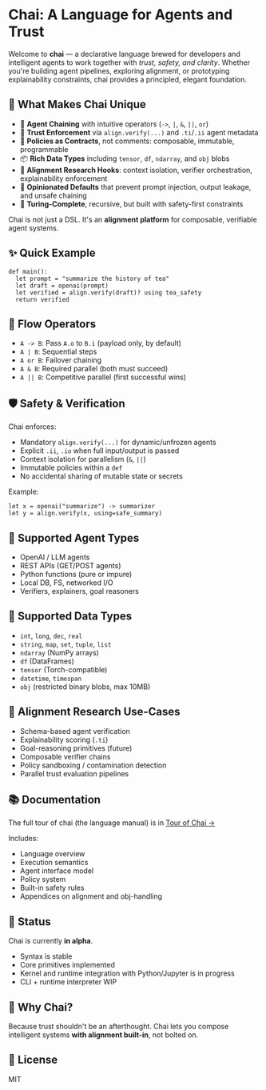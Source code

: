 # Chai: A Language for Agents and Trust

Welcome to **chai** — a declarative language brewed for developers and intelligent agents to work together with *trust, safety, and clarity*. Whether you're building agent pipelines, exploring alignment, or prototyping explainability constraints, chai provides a principled, elegant foundation.

## 🌟 What Makes Chai Unique

- 🔗 **Agent Chaining** with intuitive operators (`->`, `|`, `&`, `||`, `or`)
- 🔐 **Trust Enforcement** via `align.verify(...)` and `.ti`/`.ii` agent metadata
- 🧠 **Policies as Contracts**, not comments: composable, immutable, programmable
- 📦 **Rich Data Types** including `tensor`, `df`, `ndarray`, and `obj` blobs
- 🧪 **Alignment Research Hooks**: context isolation, verifier orchestration, explainability enforcement
- 🚫 **Opinionated Defaults** that prevent prompt injection, output leakage, and unsafe chaining
- 🔁 **Turing-Complete**, recursive, but built with safety-first constraints

Chai is not just a DSL. It's an **alignment platform** for composable, verifiable agent systems.

## ✨ Quick Example

```chai
def main():
  let prompt = "summarize the history of tea"
  let draft = openai(prompt)
  let verified = align.verify(draft)? using tea_safety
  return verified
````

## 🧭 Flow Operators

* `A -> B`: Pass `A.o` to `B.i` (payload only, by default)
* `A | B`: Sequential steps
* `A or B`: Failover chaining
* `A & B`: Required parallel (both must succeed)
* `A || B`: Competitive parallel (first successful wins)

## 🛡️ Safety & Verification

Chai enforces:

* Mandatory `align.verify(...)` for dynamic/unfrozen agents
* Explicit `.ii`, `.io` when full input/output is passed
* Context isolation for parallelism (`&`, `||`)
* Immutable policies within a `def`
* No accidental sharing of mutable state or secrets

Example:

```chai
let x = openai("summarize") -> summarizer
let y = align.verify(x, using=safe_summary)
```

## 🔧 Supported Agent Types

* OpenAI / LLM agents
* REST APIs (GET/POST agents)
* Python functions (pure or impure)
* Local DB, FS, networked I/O
* Verifiers, explainers, goal reasoners

## 🧱 Supported Data Types

* `int`, `long`, `dec`, `real`
* `string`, `map`, `set`, `tuple`, `list`
* `ndarray` (NumPy arrays)
* `df` (DataFrames)
* `tensor` (Torch-compatible)
* `datetime`, `timespan`
* `obj` (restricted binary blobs, max 10MB)

## 🔬 Alignment Research Use-Cases

* Schema-based agent verification
* Explainability scoring (`.ti`)
* Goal-reasoning primitives (future)
* Composable verifier chains
* Policy sandboxing / contamination detection
* Parallel trust evaluation pipelines

## 📚 Documentation

The full tour of chai (the language manual) is in [Tour of Chai →](./Tour%20Of%20Chai.md)

Includes:

* Language overview
* Execution semantics
* Agent interface model
* Policy system
* Built-in safety rules
* Appendices on alignment and obj-handling

## 🧪 Status

Chai is currently **in alpha**.

* Syntax is stable
* Core primitives implemented
* Kernel and runtime integration with Python/Jupyter is in progress
* CLI + runtime interpreter WIP

## 🧠 Why Chai?

Because trust shouldn't be an afterthought. Chai lets you compose intelligent systems **with alignment built-in**, not bolted on.

## 📜 License

MIT
